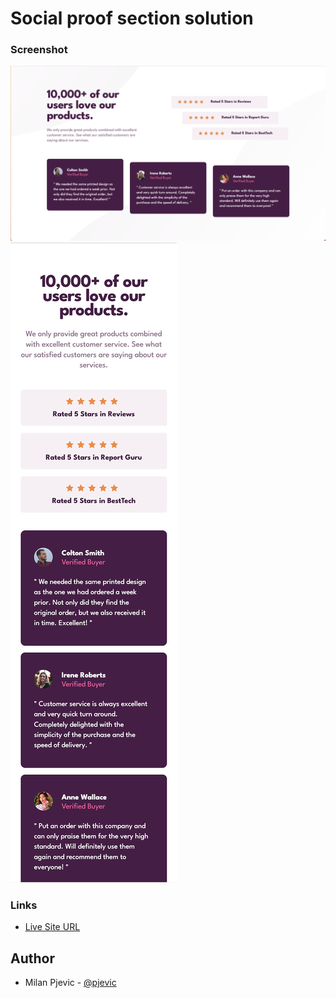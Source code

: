 # Social proof section solution

### Screenshot

![](./screenshot-desktop.png)
![](./screenshot-mobile.png)

### Links

- [Live Site URL](https://pjevic.github.io/Social-proof-section---SCSS/)

## Author

- Milan Pjevic - [@pjevic](https://www.frontendmentor.io/profile/pjevic)
